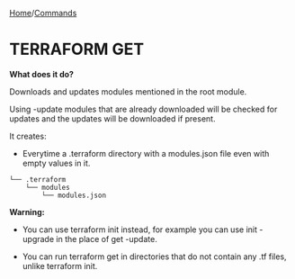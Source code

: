 [Home](../../index.html)/[Commands](../commands.html)
# TERRAFORM GET

**What does it do?**

Downloads and updates modules mentioned in the root module.

Using -update modules that are already downloaded will be checked for updates and the updates will be downloaded if present.

It creates:

- Everytime a .terraform directory with a modules.json file even with empty values in it.

```
└── .terraform
    └── modules
        └── modules.json
```

**Warning:** 

- You can use terraform init instead, for example you can use init -upgrade in the place of get -update.

- You can run terraform get in directories that do not contain any .tf files, unlike terraform init.